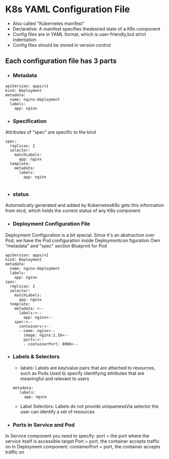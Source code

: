 # K8s YAML Configuration File 

* Also called "Kubernetes manifest"
* Declarative: A manifest specifies thedesired state of a K8s component
* Config files are in YAML format, which is user-friendly,but strict indentation
* Config files should be stored in version control

## Each configuration file has 3 parts

* ### Metadata
```
apiVersion: apps/v1
kind: Deployment
metadata:
  name: nginx-deployment
  labels:
    app: nginx

```
* ### Specification
Attributes of "spec" are specific to the kind
```
spec:
  replicas: 2
  selector:
    matchLabels:
      app: nginx
  template:
    metadata:
      labels:
        app: nginx
    
```
* ### status
Automatically generated and added by KubernetesK8s gets this information from etcd, which holds the current status of any K8s component

* ### Deployment Configuration File
Deployment Configuration is a bit special. Since it's an abstraction over Pod, we have the Pod configuration inside Deploymentcon figuration Own "metadata" and "spec" section Blueprint for Pod

```
apiVersion: apps/v1
kind: Deployment
metadata:
  name: nginx-deployment
  labels:
    app: nginx
spec:
  replicas: 2
  selector:
    matchLabels:
      app: nginx
  template:
    metadata: <--
      labels:<--
        app: nginx<--
    spec:<--
      containers:<--
      - name: nginx<--
        image: nginx:1.16<--
        ports:<--
        - containerPort: 8080<--
```
 * ### Labels & Selectors
   * labels: Labels are key/value pairs that are attached to resources, such as Pods.Used to specify identifying attributes that are meaningful and relevant to users
   ```
   metadata: 
      labels:
        app: nginx
    ```
    * Label Selectors: Labels do not provide uniquenessVia selector the user can identify a set of resources

* ### Ports in Service and Pod
In Service component you need to specify:
port = the port where the service itself is accessible
target Port = port, the container accepts traffic on
In Deployment component:
containerPort = port, the container accepts traffic on
